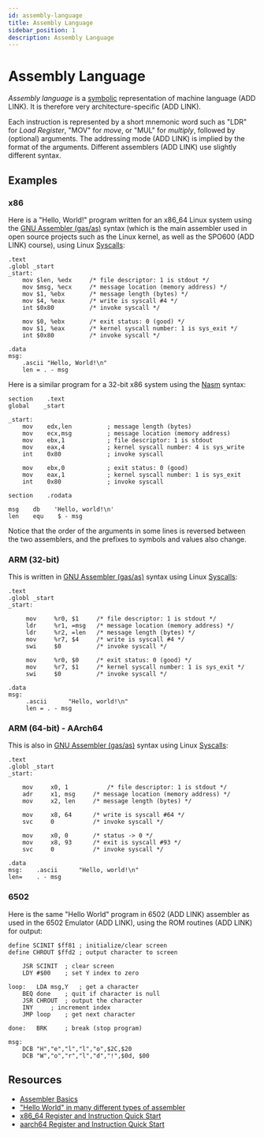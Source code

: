 ```yaml
---
id: assembly-language
title: Assembly Language
sidebar_position: 1
description: Assembly Language
---
```


# Assembly Language

_Assembly language_ is a [symbolic](./symbol.md) representation of machine language (ADD LINK). It is therefore very architecture-specific (ADD LINK).

Each instruction is represented by a short mnemonic word such as "LDR" for _Load Register_, "MOV" for _move_, or "MUL" for _multiply_, followed by (optional) arguments. The addressing mode (ADD LINK) is implied by the format of the arguments. Different assemblers (ADD LINK) use slightly different syntax.

## Examples

### x86

Here is a "Hello, World!" program written for an x86_64 Linux system using the [GNU Assembler (gas/as)](https://sourceware.org/binutils/docs/as/) syntax (which is the main assembler used in open source projects such as the Linux kernel, as well as the SPO600 (ADD LINK) course), using Linux [Syscalls](./syscalls.md):

```assembly
.text
.globl _start
_start:
    mov $len, %edx     /* file descriptor: 1 is stdout */ 
    mov $msg, %ecx     /* message location (memory address) */
    mov $1, %ebx       /* message length (bytes) */
    mov $4, %eax       /* write is syscall #4 */
    int $0x80          /* invoke syscall */

    mov $0, %ebx       /* exit status: 0 (good) */
    mov $1, %eax       /* kernel syscall number: 1 is sys_exit */
    int $0x80          /* invoke syscall */

.data
msg:
    .ascii "Hello, World!\n"
    len = . - msg
```

Here is a similar program for a 32-bit x86 system using the [Nasm](http://www.nasm.us/xdoc/2.11/html/nasmdoc1.html#section-1.1) syntax:

```assembly
section    .text
global    _start

_start:
    mov    edx,len          ; message length (bytes)
    mov    ecx,msg          ; message location (memory address)
    mov    ebx,1            ; file descriptor: 1 is stdout
    mov    eax,4            ; kernel syscall number: 4 is sys_write
    int    0x80             ; invoke syscall

    mov    ebx,0            ; exit status: 0 (good)
    mov    eax,1            ; kernel syscall number: 1 is sys_exit
    int    0x80             ; invoke syscall

section    .rodata

msg    db    'Hello, world!\n'
len    equ    $ - msg
```

Notice that the order of the arguments in some lines is reversed between the two assemblers, and the prefixes to symbols and values also change.

### ARM (32-bit)

This is written in [GNU Assembler (gas/as)](https://sourceware.org/binutils/docs/as/) syntax using Linux [Syscalls](./syscalls.md):

```assembly
.text
.globl _start
_start:

     mov     %r0, $1     /* file descriptor: 1 is stdout */
     ldr     %r1, =msg   /* message location (memory address) */
     ldr     %r2, =len   /* message length (bytes) */
     mov     %r7, $4     /* write is syscall #4 */
     swi     $0          /* invoke syscall */

     mov     %r0, $0     /* exit status: 0 (good) */
     mov     %r7, $1     /* kernel syscall number: 1 is sys_exit */
     swi     $0          /* invoke syscall */

.data
msg:
     .ascii      "Hello, world!\n"
     len = . - msg
```

### ARM (64-bit) - AArch64

This is also in [GNU Assembler (gas/as)](https://sourceware.org/binutils/docs/as/) syntax using Linux [Syscalls](./syscalls.md):

```assembly
.text
.globl _start
_start:

	mov     x0, 1           /* file descriptor: 1 is stdout */
	adr     x1, msg   	/* message location (memory address) */
 	mov     x2, len   	/* message length (bytes) */
 
 	mov     x8, 64     	/* write is syscall #64 */
	svc     0          	/* invoke syscall */

	mov     x0, 0     	/* status -> 0 */
	mov     x8, 93    	/* exit is syscall #93 */
	svc     0          	/* invoke syscall */

.data
msg: 	.ascii      "Hello, world!\n"
len= 	. - msg
```

### 6502

Here is the same "Hello World" program in 6502 (ADD LINK) assembler as used in the 6502 Emulator (ADD LINK), using the ROM routines (ADD LINK) for output:

```assembly
define SCINIT $ff81 ; initialize/clear screen
define CHROUT $ffd2 ; output character to screen

	JSR SCINIT	; clear screen
	LDY #$00	; set Y index to zero

loop:	LDA msg,Y	; get a character
	BEQ done	; quit if character is null
	JSR CHROUT	; output the character
	INY		; increment index
	JMP loop	; get next character

done:	BRK		; break (stop program)

msg:	
	DCB "H","e","l","l","o",$2C,$20
	DCB "W","o","r","l","d","!",$0d, $00
```

## Resources

- [Assembler Basics](./assembler-basics.md)
- ["Hello World" in many different types of assembler](http://leto.net/code/asm/hw_assembler.php)
- [x86_64 Register and Instruction Quick Start](./x86-64-register-and-instruction-quick-start.md)
- [aarch64 Register and Instruction Quick Start](aarch64-register-and-instruction-quick-start.md)
